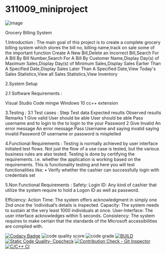 # 311009_miniproject
![image](https://user-images.githubusercontent.com/86198474/125446286-0fa5aeec-b803-487e-9dcf-a8fb2cbab0ce.png)

Grocery Billing System

1.Introduction : The main goal of this project is to create a complete grocery billing system which stores the bill no, billing name,track on sale some of the important function Create A New Bill,Delete an Incorrect Bill,Search For A Bill By Bill Number,Search For A Bill By Customer Name,Display Day(s) of Maximum Sales,Display Day(s) of Minimum Sales,Display Sales Earlier Than A Specified Date,Display Sales Later Than A Specified Date,View Today's Sales Statistics,View all Sales Statistics,View Inventory

2.System Setup

2.1 Software Requirements :

Visual Studio Code mingw Windows 10 cc++ extension

3.Testing : 3.1 Test cases : Step Test data Expected results Observed results Remarks 1 Give valid User should be able User should be able Pass username and to login to the to login to the your Password 2 Give Invalid An error message An error message Pass Username and saying invalid saying invalid Password Of username or password is misplelled

4.Functional Requirements : Testing is normally achieved by user interface initiated test flows. Not just the flow of a use case is tested, but the various business rules are also tested. Testing is done by certifying the requirements. i.e. whether the application is working based on the requirements. This is functionality testing and here you will test functionalities like: • Verify whether the cashier can successfully login with credentials set

5.Non Functional Requirements : Safety: Login ID: Any kind of cashier that utilize the system require to hold a Logon ID as well as password.

Efficiency: Action Time: The system offers acknowledgment in simply one 2nd once the ‘individual’s details is inspected. Capacity: The system needs to sustain at the very least 1000 individuals at once. User-Interface: The user interface acknowledges within 5 seconds. Consistency: The system requires to make certain that the standards of the Microsoft accessibilities are complied with.



[![Codacy Badge](https://api.codacy.com/project/badge/Grade/6738181dd8d243d1bcb6fbb0824d0d9d)](https://app.codacy.com/gh/vineelbattula00/311009_miniproject?utm_source=github.com&utm_medium=referral&utm_content=vineelbattula00/311009_miniproject&utm_campaign=Badge_Grade_Settings)
![code quality score](https://www.code-inspector.com/project/24672/score/svg)
![code grade](https://www.code-inspector.com/project/24672/status/svg)
[![BUILD](https://github.com/vineelbattula00/311009_miniproject/actions/workflows/Build.yml/badge.svg)](https://github.com/vineelbattula00/311009_miniproject/actions/workflows/Build.yml)
[![Static Code Quality- Cppcheck](https://github.com/vineelbattula00/311009_miniproject/actions/workflows/cpp.yml/badge.svg)](https://github.com/vineelbattula00/311009_miniproject/actions/workflows/cpp.yml)
[![Contribution Check - Git Inspector](https://github.com/vineelbattula00/311009_miniproject/actions/workflows/gitinspector.yml/badge.svg)](https://github.com/vineelbattula00/311009_miniproject/actions/workflows/gitinspector.yml)
[![C/C++ CI](https://github.com/vineelbattula00/311009_miniproject/actions/workflows/c.yml/badge.svg)](https://github.com/vineelbattula00/311009_miniproject/actions/workflows/c.yml)

